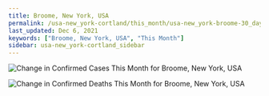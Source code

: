 ```yaml
---
title: Broome, New York, USA
permalink: /usa-new_york-cortland/this_month/usa-new_york-broome-30_days.html
last_updated: Dec 6, 2021
keywords: ["Broome, New York, USA", "This Month"]
sidebar: usa-new_york-cortland_sidebar
---
```


![Change in Confirmed Cases This Month for Broome, New York, USA](/covid_tracker/images/graphs/usa-new_york-broome-delta_confirmed-30_days_graph.png)

![Change in Confirmed Deaths This Month for Broome, New York, USA](/covid_tracker/images/graphs/usa-new_york-broome-delta_deaths-30_days_graph.png)
